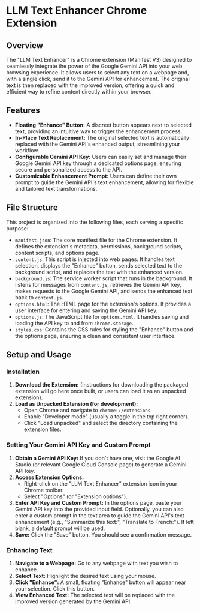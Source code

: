 # LLM Text Enhancer Chrome Extension

## Overview

The "LLM Text Enhancer" is a Chrome extension (Manifest V3) designed to seamlessly integrate the power of the Google Gemini API into your web browsing experience. It allows users to select any text on a webpage and, with a single click, send it to the Gemini API for enhancement. The original text is then replaced with the improved version, offering a quick and efficient way to refine content directly within your browser.

## Features

*   **Floating "Enhance" Button:** A discreet button appears next to selected text, providing an intuitive way to trigger the enhancement process.
*   **In-Place Text Replacement:** The original selected text is automatically replaced with the Gemini API's enhanced output, streamlining your workflow.
*   **Configurable Gemini API Key:** Users can easily set and manage their Google Gemini API key through a dedicated options page, ensuring secure and personalized access to the API.
*   **Customizable Enhancement Prompt:** Users can define their own prompt to guide the Gemini API's text enhancement, allowing for flexible and tailored text transformations.

## File Structure

This project is organized into the following files, each serving a specific purpose:

*   `manifest.json`: The core manifest file for the Chrome extension. It defines the extension's metadata, permissions, background scripts, content scripts, and options page.
*   `content.js`: This script is injected into web pages. It handles text selection, displays the "Enhance" button, sends selected text to the background script, and replaces the text with the enhanced version.
*   `background.js`: The service worker script that runs in the background. It listens for messages from `content.js`, retrieves the Gemini API key, makes requests to the Google Gemini API, and sends the enhanced text back to `content.js`.
*   `options.html`: The HTML page for the extension's options. It provides a user interface for entering and saving the Gemini API key.
*   `options.js`: The JavaScript file for `options.html`. It handles saving and loading the API key to and from `chrome.storage`.
*   `styles.css`: Contains the CSS rules for styling the "Enhance" button and the options page, ensuring a clean and consistent user interface.

## Setup and Usage

### Installation

1.  **Download the Extension:** (Instructions for downloading the packaged extension will go here once built, or users can load it as an unpacked extension).
2.  **Load as Unpacked Extension (for development):**
    *   Open Chrome and navigate to `chrome://extensions`.
    *   Enable "Developer mode" (usually a toggle in the top right corner).
    *   Click "Load unpacked" and select the directory containing the extension files.

### Setting Your Gemini API Key and Custom Prompt

1.  **Obtain a Gemini API Key:** If you don't have one, visit the Google AI Studio (or relevant Google Cloud Console page) to generate a Gemini API key.
2.  **Access Extension Options:**
    *   Right-click on the "LLM Text Enhancer" extension icon in your Chrome toolbar.
    *   Select "Options" (or "Extension options").
3.  **Enter API Key and Custom Prompt:** In the options page, paste your Gemini API key into the provided input field. Optionally, you can also enter a custom prompt in the text area to guide the Gemini API's text enhancement (e.g., "Summarize this text:", "Translate to French:"). If left blank, a default prompt will be used.
4.  **Save:** Click the "Save" button. You should see a confirmation message.

### Enhancing Text

1.  **Navigate to a Webpage:** Go to any webpage with text you wish to enhance.
2.  **Select Text:** Highlight the desired text using your mouse.
3.  **Click "Enhance":** A small, floating "Enhance" button will appear near your selection. Click this button.
4.  **View Enhanced Text:** The selected text will be replaced with the improved version generated by the Gemini API.